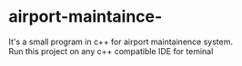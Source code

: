 # airport-maintaince-
It's a small program in c++ for airport maintainence system.<br />
Run this project on any c++ compatible IDE for teminal
